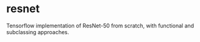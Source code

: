 # resnet
Tensorflow implementation of ResNet-50 from scratch, with functional and subclassing approaches.
